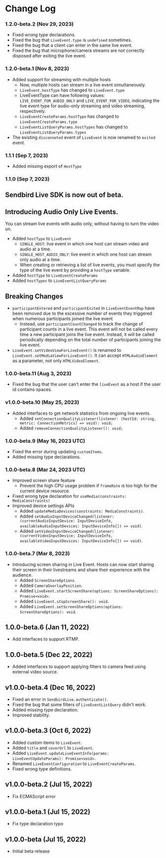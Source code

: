# Change Log

### 1.2.0-beta.2 (Nov 29, 2023)
- Fixed wrong type declarations.
- Fixed the bug that `LiveEvent.type` is `undefined` sometimes.
- Fixed the bug that a client can enter in the same live event.
- Fixed the bug that microphone/camera streams are not correctly disposed after exiting the live event.

### 1.2.0-beta.1 (Nov 8, 2023)
- Added support for streaming with multiple hosts
  - Now, multiple hosts can stream in a live event simultaneously.
  - `LiveEvent.hostType` has changed to `LiveEvent.type`
  - LiveEventType can have following values: `LIVE_EVENT_FOR_AUDIO_ONLY` and `LIVE_EVENT_FOR_VIDEO`, indicating the live event type for audio-only streaming and video streaming, respectively.
  - `LiveEventCreateParams.hostType` has changed to `LiveEventCreateParams.type`
  - `LiveEventListQueryParams.hostTypes` has changed to `LiveEventListQueryParams.types`
- The existing `disconneted` event of `LiveEvent` is now renamed to `exited` event.

### 1.1.1 (Sep 7, 2023)
- Added missing export of `HostType`

### 1.1.0 (Sep 7, 2023)

## Sendbird Live SDK is now out of beta.

## Introducing Audio Only Live Events.
You can stream live events with audio only, without having to turn the video on.
- Added `hostType` to `LiveEvent`
    - `SINGLE_HOST`: live event in which one host can stream video and audio at a time.
    - `SINGLE_HOST_AUDIO_ONLY`: live event in which one host can stream only audio at a time.
    - When creating or retrieving a list of live events, you must specify the type of the live event by providing a `hostType` variable.
- Added `hostType` to `LiveEventCreateParams`
- Added `hostTypes` to `LiveEventListQueryParams`

## Breaking Changes
- `participantEntered` and `participantExited` in `LiveEventEventMap` have been removed due to the excessive number of events they triggered when numerous participants joined the live event
    - Instead, use `participantCountChanged` to track the change of participant counts in a live event. This event will not be called every time a new participant joins the live event. Instead, it will be called periodically depending on the total number of participants joining the live event.
- `LiveEvent.setVideoViewForLiveEvent()` is renamed to `LiveEvent.setMediaViewForLiveEvent()`. It can accept `HTMLAudioElement` as a parameter, not only `HTMLVideoElement`.

### 1.0.0-beta.11 (Aug 3, 2023)
- Fixed the bug that the user can't enter the `liveEvent` as a host if the user id contains spaces.

### v1.0.0-beta.10 (May 25, 2023)
- Added interfaces to get network statistics from ongoing live events.
    - Added `setConnectionQualityListener(listener: (hostId: string, metric: ConnectionMetrics) => void): void;`
    - Added `removeConnectionQualityListener(): void;`

### 1.0.0-beta.9 (May 16, 2023 UTC)
* Fixed the error during updating `customItems`.
* Added missing type declarations.

### 1.0.0-beta.8 (Mar 24, 2023 UTC)
* Improved screen share feature
    * Prevent the high CPU usage problem if `frameRate` is too high for the current device resource.
* Fixed wrong type declaration for `useMedia(constraints: MediaConstraints)`
* Improved device settings APIs
    * Added `updateMediaDevices(constraints: MediaConstraints)`.
    * Added `setAudioInputDeviceChanged(listener: (currentAudioInputDevice: InputDeviceInfo, availableAudioInputDevices: InputDeviceInfo[]) => void)`.
    * Added `setVideoInputDeviceChanged(listener: (currentVideoInputDevice: InputDeviceInfo, availableVideoInputDevices: InputDeviceInfo[]) => void)`.

### 1.0.0-beta.7 (Mar 8, 2023)
* Introducing screen sharing in Live Event. Hosts can now start sharing their screen in their livestreams and share their experience with the audience.
    * Added `ScreenShareOptions`.
    * Added `CameraOverlayPosition`.
    * Added `LiveEvent.startScreenShare(options: ScreenShareOptions): Promise<void>`.
    * Added `LiveEvent.stopScreenShare(): void`.
    * Added `LiveEvent.setScreenShareOptions(options: ScreenShareOptions): void`.

## 1.0.0-beta.6 (Jan 11, 2022)
- Add interfaces to support RTMP.

## 1.0.0-beta.5 (Dec 22, 2022)
- Added interfaces to support applying filters to camera feed using external video source.

## v1.0.0-beta.4 (Dec 16, 2022)
- Fixed an error in `SendbirdLive.authenticate()`.
- Fixed the bug that some filters of `LiveEventListQuery` didn't work.
- Added missing type declaration.
- Improved stability.

## v1.0.0-beta.3 (Oct 6, 2022)
- Added custom items to `LiveEvent`.
- Added `title` and `coverUrl` to `LiveEvent`.
- Added `LiveEvent.updateLiveEventInfo(params: LiveEventUpdateParams): Promise<void>`.
- Renamed `LiveEventConfiguration` to `LiveEventCreateParams`.
- Fixed wrong type definitions.

## v1.0.0-beta.2 (Jul 15, 2022)
- Fix ECMAScript error

## v1.0.0-beta.1 (Jul 15, 2022)
- Fix type declaration typo

## v1.0.0-beta (Jul 15, 2022)
- Initial beta release
